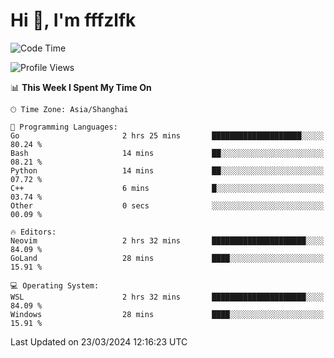 # Hi 👋, I'm fffzlfk

<!--START_SECTION:waka-->
![Code Time](http://img.shields.io/badge/Code%20Time-680%20hrs%2012%20mins-blue)

![Profile Views](http://img.shields.io/badge/Profile%20Views-1-blue)

📊 **This Week I Spent My Time On** 

```text
🕑︎ Time Zone: Asia/Shanghai

💬 Programming Languages: 
Go                       2 hrs 25 mins       ████████████████████░░░░░   80.24 % 
Bash                     14 mins             ██░░░░░░░░░░░░░░░░░░░░░░░   08.21 % 
Python                   14 mins             ██░░░░░░░░░░░░░░░░░░░░░░░   07.72 % 
C++                      6 mins              █░░░░░░░░░░░░░░░░░░░░░░░░   03.74 % 
Other                    0 secs              ░░░░░░░░░░░░░░░░░░░░░░░░░   00.09 % 

🔥 Editors: 
Neovim                   2 hrs 32 mins       █████████████████████░░░░   84.09 % 
GoLand                   28 mins             ████░░░░░░░░░░░░░░░░░░░░░   15.91 % 

💻 Operating System: 
WSL                      2 hrs 32 mins       █████████████████████░░░░   84.09 % 
Windows                  28 mins             ████░░░░░░░░░░░░░░░░░░░░░   15.91 % 
```


 Last Updated on 23/03/2024 12:16:23 UTC
<!--END_SECTION:waka-->
